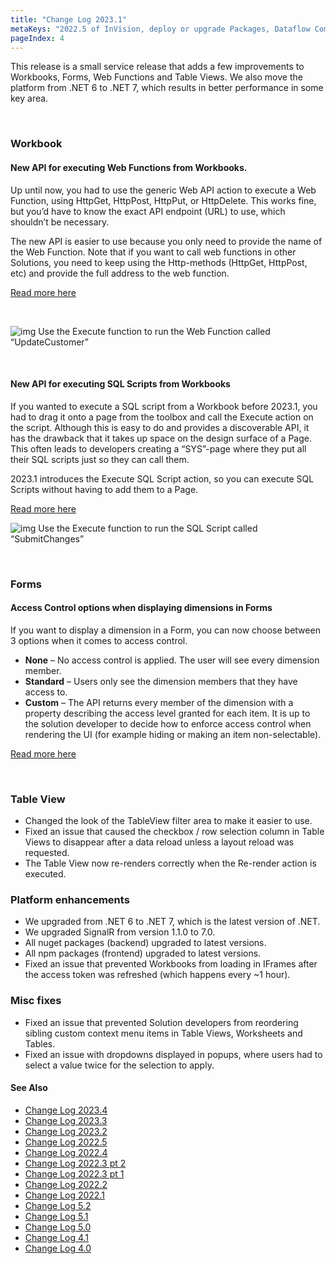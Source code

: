 ```yaml
---
title: "Change Log 2023.1"
metaKeys: "2022.5 of InVision, deploy or upgrade Packages, Dataflow Completed event, installing and upgrading Packages,  PowerShell scripts from Web Functions, File Storage, Dataflows and Azure Service Bus, extensions, Kubernetes, Work Process Version deletion, deployment, dimension hierarchies, displaying TreeView in Form Schema, UploadCompleted,  "
pageIndex: 4
---
```


This release is a small service release that adds a few improvements to Workbooks, Forms, Web Functions and Table Views. We also move the platform from .NET 6 to .NET 7, which results in better performance in some key area.

<br/>

### Workbook

#### New API for executing Web Functions from Workbooks.

Up until now, you had to use the generic Web API action to execute a Web Function, using HttpGet, HttpPost, HttpPut, or HttpDelete. This works fine, but you’d have to know the exact API endpoint (URL) to use, which shouldn’t be necessary.

The new API is easier to use because you only need to provide the name of the Web Function. Note that if you want to call web functions in other Solutions, you need to keep using the Http-methods (HttpGet, HttpPost, etc) and provide the full address to the web function.

[Read more here](../docs/forms/formschemas/functions/callingfunctions.md)

<br/>

![img](<https://profitbasedocs.blob.core.windows.net/images/changelog23(1).png>)
Use the Execute function to run the Web Function called “UpdateCustomer”

<br/>

#### New API for executing SQL Scripts from Workbooks

If you wanted to execute a SQL script from a Workbook before 2023.1, you had to drag it onto a page from the toolbox and call the Execute action on the script. Although this is easy to do and provides a discoverable API, it has the drawback that it takes up space on the design surface of a Page. This often leads to developers creating a “SYS”-page where they put all their SQL scripts just so they can call them.

2023.1 introduces the Execute SQL Script action, so you can execute SQL Scripts without having to add them to a Page.

[Read more here](../docs/sqlscripts/howto/runSqlScriptFromWorkbook.md)

![img](<https://profitbasedocs.blob.core.windows.net/images/changelog23(2).png>)
Use the Execute function to run the SQL Script called “SubmitChanges”

<br/>

### Forms

#### Access Control options when displaying dimensions in Forms

If you want to display a dimension in a Form, you can now choose between 3 options when it comes to access control.

- **None** – No access control is applied. The user will see every dimension member.
- **Standard** – Users only see the dimension members that they have access to.
- **Custom** – The API returns every member of the dimension with a property describing the access level granted for each item. It is up to the solution developer to decide how to enforce access control when rendering the UI (for example hiding or making an item non-selectable).

[Read more here](../docs/forms/formschemas/data/dimensionmodels.md)

<br/>

### Table View

- Changed the look of the TableView filter area to make it easier to use.
- Fixed an issue that caused the checkbox / row selection column in Table Views to disappear after a data reload unless a layout reload was requested.
- The Table View now re-renders correctly when the Re-render action is executed.

### Platform enhancements

- We upgraded from .NET 6 to .NET 7, which is the latest version of .NET.
- We upgraded SignalR from version 1.1.0 to 7.0.
- All nuget packages (backend) upgraded to latest versions.
- All npm packages (frontend) upgraded to latest versions.
- Fixed an issue that prevented Workbooks from loading in IFrames after the access token was refreshed (which happens every ~1 hour).

### Misc fixes

- Fixed an issue that prevented Solution developers from reordering sibling custom context menu items in Table Views, Worksheets and Tables.
- Fixed an issue with dropdowns displayed in popups, where users had to select a value twice for the selection to apply.

#### See Also

- [Change Log 2023.4](changelog23_4.md)
- [Change Log 2023.3](changelog23_3.md)
- [Change Log 2023.2](changelog23_2.md)
- [Change Log 2022.5](changelog22_5.md)
- [Change Log 2022.4](changelog22_4.md)
- [Change Log 2022.3 pt 2](changelog22_3_2.md)
- [Change Log 2022.3 pt 1](changelog22_3_1.md)
- [Change Log 2022.2](changelog22_2.md)
- [Change Log 2022.1](changelog22_1.md)
- [Change Log 5.2](changelog52.md)
- [Change Log 5.1](changelog51.md)
- [Change Log 5.0](changelog5.md)
- [Change Log 4.1](changelog41.md)
- [Change Log 4.0](changelog40.md)
